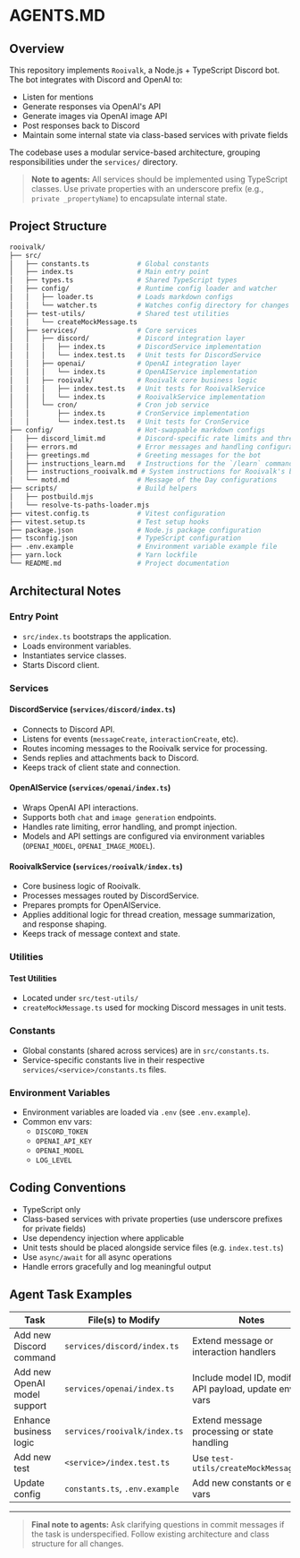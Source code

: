 # AGENTS.MD

## Overview

This repository implements `Rooivalk`, a Node.js + TypeScript Discord bot. The bot integrates with Discord and OpenAI to:

- Listen for mentions
- Generate responses via OpenAI's API
- Generate images via OpenAI image API
- Post responses back to Discord
- Maintain some internal state via class-based services with private fields

The codebase uses a modular service-based architecture, grouping responsibilities under the `services/` directory.

> **Note to agents:** All services should be implemented using TypeScript classes. Use private properties with an underscore prefix (e.g., `private _propertyName`) to encapsulate internal state.

## Project Structure

```bash
rooivalk/
├── src/
│   ├── constants.ts            # Global constants
│   ├── index.ts                # Main entry point
│   ├── types.ts                # Shared TypeScript types
│   ├── config/                 # Runtime config loader and watcher
│   │   ├── loader.ts           # Loads markdown configs
│   │   └── watcher.ts          # Watches config directory for changes
│   ├── test-utils/             # Shared test utilities
│   │   └── createMockMessage.ts
│   ├── services/               # Core services
│   │   ├── discord/            # Discord integration layer
│   │   │   ├── index.ts        # DiscordService implementation
│   │   │   └── index.test.ts   # Unit tests for DiscordService
│   │   ├── openai/             # OpenAI integration layer
│   │   │   └── index.ts        # OpenAIService implementation
│   │   ├── rooivalk/           # Rooivalk core business logic
│   │   │   ├── index.test.ts   # Unit tests for RooivalkService
│   │   │   └── index.ts        # RooivalkService implementation
│   │   └── cron/               # Cron job service
│   │       ├── index.ts        # CronService implementation
│   │       └── index.test.ts   # Unit tests for CronService
├── config/                     # Hot-swappable markdown configs
│   ├── discord_limit.md        # Discord-specific rate limits and thresholds
│   ├── errors.md               # Error messages and handling configurations
│   ├── greetings.md            # Greeting messages for the bot
│   ├── instructions_learn.md   # Instructions for the `/learn` command
│   ├── instructions_rooivalk.md # System instructions for Rooivalk's behavior
│   └── motd.md                 # Message of the Day configurations
├── scripts/                    # Build helpers
│   ├── postbuild.mjs
│   └── resolve-ts-paths-loader.mjs
├── vitest.config.ts            # Vitest configuration
├── vitest.setup.ts             # Test setup hooks
├── package.json                # Node.js package configuration
├── tsconfig.json               # TypeScript configuration
├── .env.example                # Environment variable example file
├── yarn.lock                   # Yarn lockfile
└── README.md                   # Project documentation
```

## Architectural Notes

### Entry Point

- `src/index.ts` bootstraps the application.
- Loads environment variables.
- Instantiates service classes.
- Starts Discord client.

### Services

#### DiscordService (`services/discord/index.ts`)

- Connects to Discord API.
- Listens for events (`messageCreate`, `interactionCreate`, etc).
- Routes incoming messages to the Rooivalk service for processing.
- Sends replies and attachments back to Discord.
- Keeps track of client state and connection.

#### OpenAIService (`services/openai/index.ts`)

- Wraps OpenAI API interactions.
- Supports both `chat` and `image generation` endpoints.
- Handles rate limiting, error handling, and prompt injection.
- Models and API settings are configured via environment variables (`OPENAI_MODEL`, `OPENAI_IMAGE_MODEL`).

#### RooivalkService (`services/rooivalk/index.ts`)

- Core business logic of Rooivalk.
- Processes messages routed by DiscordService.
- Prepares prompts for OpenAIService.
- Applies additional logic for thread creation, message summarization, and response shaping.
- Keeps track of message context and state.

### Utilities

#### Test Utilities

- Located under `src/test-utils/`
- `createMockMessage.ts` used for mocking Discord messages in unit tests.

### Constants

- Global constants (shared across services) are in `src/constants.ts`.
- Service-specific constants live in their respective `services/<service>/constants.ts` files.

### Environment Variables

- Environment variables are loaded via `.env` (see `.env.example`).
- Common env vars:
  - `DISCORD_TOKEN`
  - `OPENAI_API_KEY`
  - `OPENAI_MODEL`
  - `LOG_LEVEL`

## Coding Conventions

- TypeScript only
- Class-based services with private properties (use underscore prefixes for private fields)
- Use dependency injection where applicable
- Unit tests should be placed alongside service files (e.g. `index.test.ts`)
- Use `async/await` for all async operations
- Handle errors gracefully and log meaningful output

## Agent Task Examples

| Task                         | File(s) to Modify                                          | Notes                                       |
| ---------------------------- | ---------------------------------------------------------- | ------------------------------------------- |
| Add new Discord command      | `services/discord/index.ts`                                | Extend message or interaction handlers      |
| Add new OpenAI model support | `services/openai/index.ts` | Include model ID, modify API payload, update env vars |
| Enhance business logic       | `services/rooivalk/index.ts`                               | Extend message processing or state handling |
| Add new test                 | `<service>/index.test.ts`                                  | Use `test-utils/createMockMessage.ts`       |
| Update config                | `constants.ts`, `.env.example`                             | Add new constants or env vars               |

---

> **Final note to agents:** Ask clarifying questions in commit messages if the task is underspecified. Follow existing architecture and class structure for all changes.

